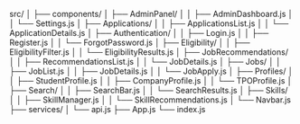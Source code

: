 src/
│
├── components/
│   ├── AdminPanel/
│   │   ├── AdminDashboard.js
│   │   └── Settings.js
│   ├── Applications/
│   │   ├── ApplicationsList.js
│   │   └── ApplicationDetails.js
│   ├── Authentication/
│   │   ├── Login.js
│   │   ├── Register.js
│   │   └── ForgotPassword.js
│   ├── Eligibility/
│   │   ├── EligibilityFilter.js
│   │   └── EligibilityResults.js
│   ├── JobRecommendations/
│   │   ├── RecommendationsList.js
│   │   └── JobDetails.js
│   ├── Jobs/
│   │   ├── JobList.js
│   │   ├── JobDetails.js
│   │   └── JobApply.js
│   ├── Profiles/
│   │   ├── StudentProfile.js
│   │   ├── CompanyProfile.js
│   │   └── TPOProfile.js
│   ├── Search/
│   │   ├── SearchBar.js
│   │   └── SearchResults.js
│   ├── Skills/
│   │   ├── SkillManager.js
│   │   └── SkillRecommendations.js
│   └── Navbar.js
├── services/
│   └── api.js
├── App.js
└── index.js



